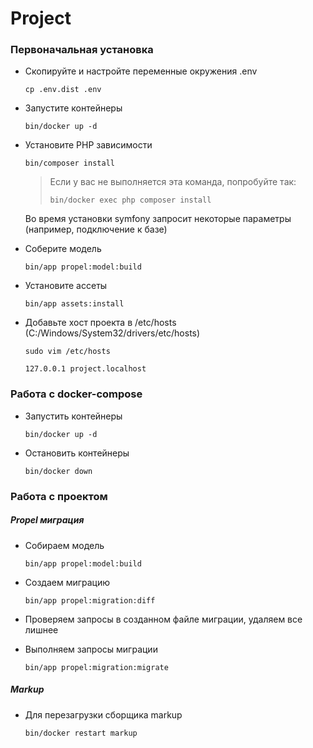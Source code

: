# Project

### Первоначальная установка

- Скопируйте и настройте переменные окружения .env
  
  `cp .env.dist .env`
  
- Запустите контейнеры 

  `bin/docker up -d`
  
- Установите PHP зависимости

  `bin/composer install`
  
  >Если у вас не выполняется эта команда, попробуйте так:
  >
  >`bin/docker exec php composer install`
  
  Во время установки symfony запросит некоторые параметры 
  (например, подключение к базе)
  
- Соберите модель

  `bin/app propel:model:build`
  
- Установите ассеты

  `bin/app assets:install`
   
- Добавьте хост проекта в /etc/hosts (C:/Windows/System32/drivers/etc/hosts)

      sudo vim /etc/hosts
      
      127.0.0.1 project.localhost
  
### Работа с docker-compose
- Запустить контейнеры

  `bin/docker up -d`
  
- Остановить контейнеры

  `bin/docker down`
  
### Работа с проектом

##### Propel миграция
- Собираем модель

  `bin/app propel:model:build`
  
- Создаем миграцию

  `bin/app propel:migration:diff`
  
- Проверяем запросы в созданном файле миграции, удаляем все лишнее
  
- Выполняем запросы миграции

  `bin/app propel:migration:migrate`


##### Markup

- Для перезагрузки сборщика markup

  `bin/docker restart markup`